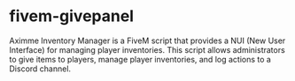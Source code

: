 # fivem-givepanel
Aximme Inventory Manager is a FiveM script that provides a NUI (New User Interface) for managing player inventories. This script allows administrators to give items to players, manage player inventories, and log actions to a Discord channel.
